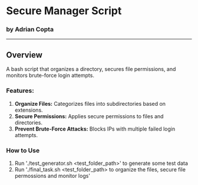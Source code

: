 # Secure Manager Script
### by Adrian Copta

---

## Overview
A bash script that organizes a directory, secures file permissions, and monitors brute-force login attempts.

### Features:
1. **Organize Files:** Categorizes files into subdirectories based on extensions.
2. **Secure Permissions:** Applies secure permissions to files and directories.
3. **Prevent Brute-Force Attacks:** Blocks IPs with multiple failed login attempts.

### How to Use
1. Run './test_generator.sh <test_folder_path>' to generate some test data
2. Run './final_task.sh <test_folder_path> to organize the files, secure file permossions and monitor logs'
